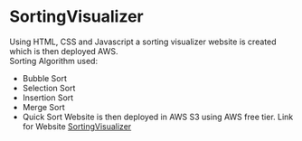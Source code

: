 # SortingVisualizer #
Using HTML, CSS and Javascript a sorting visualizer website is created which is then deployed AWS.<br/>
Sorting Algorithm used: 
- Bubble Sort
- Selection Sort
- Insertion Sort
- Merge Sort
- Quick Sort
Website is then deployed in AWS S3 using AWS free tier.
Link for Website [SortingVisualizer](http://sortingvisualizer.s3-website-us-east-1.amazonaws.com/)
